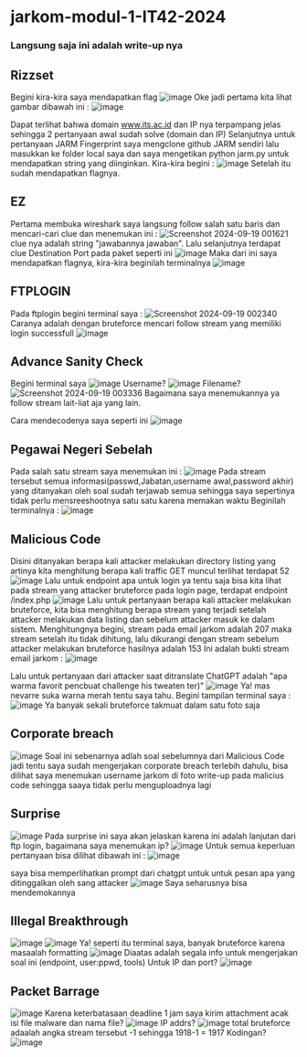 # jarkom-modul-1-IT42-2024

### Langsung saja ini adalah write-up nya

## Rizzset 
Begini kira-kira saya mendapatkan flag
![image](https://github.com/user-attachments/assets/15543682-b57f-4941-9dcb-453774d53ae3)
Oke jadi pertama kita lihat gambar dibawah ini :
![image](https://github.com/user-attachments/assets/82d3ce01-7674-49b7-bd9b-92c64cc3e289)

Dapat terlihat bahwa domain www.its.ac.id dan IP nya terpampang jelas sehingga 2 pertanyaan awal sudah solve (domain dan IP)
Selanjutnya untuk pertanyaan JARM Fingerprint saya mengclone github JARM sendiri lalu masukkan ke folder local saya dan saya mengetikan python jarm.py untuk mendapatkan string yang diinginkan. Kira-kira begini :
![image](https://github.com/user-attachments/assets/6ca3fc2f-d7f8-4fd8-923f-f916d695c82d)
Setelah itu sudah mendapatkan flagnya.

## EZ
Pertama membuka wireshark saya langsung follow salah satu baris dan mencari-cari clue dan menemukan ini :
![Screenshot 2024-09-19 001621](https://github.com/user-attachments/assets/22544583-fc88-4d3a-8d4b-17f086fa91f5)
clue nya adalah string "jawabannya jawaban". Lalu selanjutnya terdapat clue Destination Port pada paket seperti ini 
![image](https://github.com/user-attachments/assets/6b718f90-d9c5-4c3f-b54f-d042ebbd59d0)
Maka dari ini saya mendapatkan flagnya, kira-kira beginilah terminalnya 
![image](https://github.com/user-attachments/assets/d528b2d7-1c59-4c3d-802f-547dc9b94a07)

## FTPLOGIN
Pada ftplogin begini terminal saya :
![Screenshot 2024-09-19 002340](https://github.com/user-attachments/assets/52b32f3f-e61c-4e74-938b-b276c6f7fe66)
Caranya adalah dengan bruteforce mencari follow stream yang memiliki login successfull
![image](https://github.com/user-attachments/assets/5e3bca6b-2486-4f5b-b2d7-a04902d43f97)

## Advance Sanity Check
Begini terminal saya
![image](https://github.com/user-attachments/assets/e04cc264-4898-4784-8578-324e955bf0e9)
Username?
![image](https://github.com/user-attachments/assets/2b6ceded-e16a-467c-93b2-9d9864bcb0cf)
Filename?
![Screenshot 2024-09-19 003336](https://github.com/user-attachments/assets/7df020ca-9315-40c2-a4a4-a36a05137ce8)
Bagaimana saya menemukannya ya follow stream lait-liat aja yang lain.

Cara mendecodenya saya seperti ini
![image](https://github.com/user-attachments/assets/b2aee3ea-fca7-4c88-8e61-2ac3f29d44f8)

## Pegawai Negeri Sebelah
Pada salah satu stream saya menemukan ini :
![image](https://github.com/user-attachments/assets/042213f2-ff28-415d-9f02-70d59a30875e)
Pada stream tersebut semua informasi(passwd,Jabatan,username awal,password akhir) yang ditanyakan oleh soal sudah terjawab semua sehingga saya sepertinya tidak perlu mensreeshootnya satu satu karena memakan waktu
Beginilah terminalnya :
![image](https://github.com/user-attachments/assets/6b97126b-7e3a-483b-a007-8aab87e087c5)

## Malicious Code
Disini ditanyakan berapa kali attacker melakukan directory listing yang artinya kita menghitung berapa kali traffic GET muncul terlihat terdapat 52
![image](https://github.com/user-attachments/assets/083d716e-ee48-4737-82fb-f3630152583d)
Lalu untuk endpoint apa untuk login ya tentu saja bisa kita lihat pada stream yang attacker bruteforce pada login page, terdapat endpoint /index.php
![image](https://github.com/user-attachments/assets/7906fb43-fb63-4253-9826-7c54d6ec2f0f)
Lalu untuk pertanyaan berapa kali attacker melakukan bruteforce, kita bisa menghitung berapa stream yang terjadi setelah attacker melakukan data listing dan sebelum attacker masuk ke dalam sistem. Menghitungnya begini, stream pada email jarkom adalah 207 maka stream setelah itu tidak dihitung, lalu dikurangi dengan stream sebelum attacker melakukan bruteforce hasilnya adalah 153 
Ini adalah bukti stream email jarkom :
![image](https://github.com/user-attachments/assets/c3d032b6-f9bb-4752-963e-77cbcb6fc121)

Lalu untuk pertanyaan dari attacker saat ditranslate ChatGPT adalah "apa warma favorit pencbuat challenge his tweaten ter)"
![image](https://github.com/user-attachments/assets/a8e0c10d-49a3-4a9d-a665-d3b6d0a85d06)
Ya! mas nevarre suka warna merah tentu saya tahu.
Begini tampilan terminal saya :
![image](https://github.com/user-attachments/assets/9b0ad277-ccbb-4fc2-acfb-2f2850fc4738)
Ya banyak sekali bruteforce takmuat dalam satu foto saja

## Corporate breach
![image](https://github.com/user-attachments/assets/41bb3c20-e92d-4424-af23-c659ac707c56)
Soal ini sebenarnya adlah soal sebelumnya dari Malicious Code jadi tentu saya sudah mengerjakan corporate breach terlebih dahulu, bisa dilihat saya menemukan username jarkom di foto write-up pada malicius code sehingga saaya tidak perlu menguploadnya lagi

## Surprise
![image](https://github.com/user-attachments/assets/d33a3ce9-de59-4e99-bd8f-0cd31cbac105)
Pada surprise ini saya akan jelaskan karena ini adalah lanjutan dari ftp login, bagaimana saya menemukan ip?
![image](https://github.com/user-attachments/assets/7903d35f-fe25-400e-b2a5-5b17a1c0444c)
Untuk semua keperluan pertanyaan bisa dilihat dibawah ini :
![image](https://github.com/user-attachments/assets/d36739c4-02a7-45f9-a3fe-12e7eb69abba)

saya bisa memperlihatkan prompt dari chatgpt untuk untuk pesan apa yang ditinggalkan oleh sang attacker 
![image](https://github.com/user-attachments/assets/811ad49a-c817-499a-adde-515fbc405ff2)
Saya seharusnya bisa mendemokannya

## Illegal Breakthrough
![image](https://github.com/user-attachments/assets/fcfe0f39-a205-4d52-9068-1d734f37c62c)
![image](https://github.com/user-attachments/assets/a50f8b81-51e0-4ece-b1cf-5d9e200cf23d)
Ya! seperti itu terminal saya, banyak bruteforce karena masaalah formatting 
![image](https://github.com/user-attachments/assets/9acd3ba3-c712-4893-808a-4a6ff6c12dc0)
Diaatas adalah segala info untuk mengerjakan soal ini (endpoint, user:ppwd, tools)
Untuk IP dan port?
![image](https://github.com/user-attachments/assets/044c26f4-7327-4425-b5d1-a6bce5a4422e)

## Packet Barrage
![image](https://github.com/user-attachments/assets/e29f2542-bf16-4377-b899-dbda84a47fb0)
Karena keterbatasaan deadline 1 jam saya kirim attachment acak
isi file malware dan nama file?
![image](https://github.com/user-attachments/assets/88bd9bfd-cca6-49f3-a7b1-47b37e2beb31)
IP addrs?
![image](https://github.com/user-attachments/assets/08635d8d-6281-462d-92c7-478256479776)
total bruteforce adaalah angka stream tersebut -1 sehingga 1918-1 = 1917
Kodingan?
![image](https://github.com/user-attachments/assets/b516c05a-0237-493f-b8f7-3ebdd2ceca6c)












